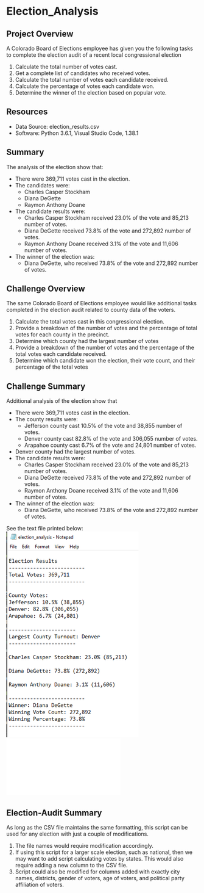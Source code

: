 # Election_Analysis

## Project Overview
A Colorado Board of Elections employee has given you the following tasks to complete the election audit of a recent local congressional election

1. Calculate the total number of votes cast.
2. Get a complete list of candidates who received votes.
3. Calculate the total number of votes each candidate received.
4. Calculate the percentage of votes each candidate won.
5. Determine the winner of the election based on popular vote.

## Resources
- Data Source: election_results.csv
- Software: Python 3.6.1, Visual Studio Code, 1.38.1

## Summary
The analysis of the election show that:
- There were 369,711 votes cast in the election.
- The candidates were:
  - Charles Casper Stockham
  - Diana DeGette
  - Raymon Anthony Doane
- The candidate results were:
  - Charles Casper Stockham received 23.0% of the vote and 85,213 number of votes.
  - Diana DeGette received 73.8% of the vote and 272,892 number of votes.
  - Raymon Anthony Doane received 3.1% of the vote and 11,606 number of votes.
- The winner of the election was:
  - Diana DeGette, who received 73.8% of the vote and 272,892 number of votes.

## Challenge Overview
The same Colorado Board of Elections employee would like additional tasks completed in the election audit related to county data of the voters.

1. Calculate the total votes cast in this congressional election.
2. Provide a breakdown of the number of votes and the percentage of total votes for each county in the precinct.
3. Determine which county had the largest number of votes
4. Provide a breakdown of the number of votes and the percentage of the total votes each candidate received.
5. Determine which candidate won the election, their vote count, and their percentage of the total votes

## Challenge Summary
Additional analysis of the election show that
- There were 369,711 votes cast in the election.
- The county results were:
  - Jefferson county cast 10.5% of the vote and 38,855 number of votes.
  - Denver county cast 82.8% of the vote and 306,055 number of votes.
  - Arapahoe county cast 6.7% of the vote and 24,801 number of votes.
- Denver county had the largest number of votes.
- The candidate results were:
  - Charles Casper Stockham received 23.0% of the vote and 85,213 number of votes.
  - Diana DeGette received 73.8% of the vote and 272,892 number of votes.
  - Raymon Anthony Doane received 3.1% of the vote and 11,606 number of votes.
- The winner of the election was:
  - Diana DeGette, who received 73.8% of the vote and 272,892 number of votes.

See the text file printed below:
![Election Analysis Results](./analysis/Text_File.png)
![Election Analysis Results](./analysis/election-analysis.txt)

## Election-Audit Summary
As long as the CSV file maintains the same formatting, this script can be used for any election with just a couple of modifications.

1. The file names would require modification accordingly.
2. If using this script for a larger scale election, such as national, then we may want to add script calculating votes by states. This would also require adding a new column to the CSV file.
3. Script could also be modified for columns added with exactly city names, districts, gender of voters, age of voters, and political party affiliation of voters.
